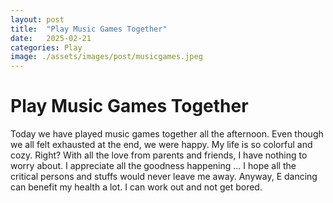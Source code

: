 ```yaml
---
layout: post
title:  "Play Music Games Together"
date:   2025-02-21
categories: Play
image: ./assets/images/post/musicgames.jpeg
---
```

# Play Music Games Together 
Today we have played music games together all the afternoon. Even though we all felt exhausted at the end, we were happy. 
My life is so colorful and cozy. Right? With all the love from parents and friends, I have nothing to worry about. I appreciate 
all the goodness happening ... I hope all the critical persons and stuffs would never leave me away. Anyway, E dancing can benefit 
my health a lot. I can work out and not get bored.
